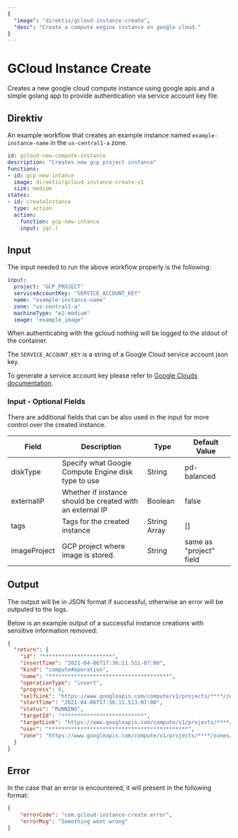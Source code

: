 ```yaml
---
{
  "image": "direktiv/gcloud-instance-create",
  "desc": "Create a compute engine instance on google cloud."
}
---
```

# GCloud Instance Create

Creates a new google cloud compute instance using google apis and a simple golang app to provide authentication via service account key file.

## Direktiv

An example workflow that creates an example instance named `example-instance-name` in the `us-central1-a` zone.

```yaml
id: gcloud-new-compute-instance
description: "Creates new gcp project instance"
functions:
- id: gcp-new-intance
  image: direktiv/gcloud-instance-create:v1
  size: medium
states:
- id: createInstance
  type: action
  action:
    function: gcp-new-intance
    input: jq(.)
```

## Input

The input needed to run the above workflow properly is the following:

```yaml
input:
  project: "GCP_PROJECT"
  serviceAccountKey: "SERVICE_ACCOUNT_KEY"
  name: "example-instance-name"
  zone: "us-central1-a"
  machineType: "e2-medium"
  image: "example_image"
```

When authenticating with the gcloud nothing will be logged to the stdout of the container.

The `SERVICE_ACCOUNT_KEY` is a string of a Google Cloud service account json key.

To generate a service account key please refer to [Google Clouds documentation](https://cloud.google.com/iam/docs/creating-managing-service-account-keys).

### Input - Optional Fields

There are additional fields that can be also used in the input for more control over the created instance.

| Field        | Description                                               | Type         | Default Value           |
|--------------|-----------------------------------------------------------|--------------|-------------------------|
| diskType     | Specify what Google Compute Engine disk type to use       | String       | pd-balanced             |
| externalIP   | Whether if instance should be created with an external IP | Boolean      | false                   |
| tags         | Tags for the created instance                             | String Array | []                      |
| imageProject | GCP project where image is stored.                        | String       | same as "project" field |


## Output
The output will be in JSON format if successful, otherwise an error will be outputed to the logs.

Below is an example output of a successful instance creations with sensitive information removed:
```json
{
  "return": {
    "id": "**********************",
    "insertTime": "2021-04-06T17:36:11.511-07:00",
    "kind": "compute#operation",
    "name": "**************************************",
    "operationType": "insert",
    "progress": 0,
    "selfLink": "https://www.googleapis.com/compute/v1/projects/****/zones/us-central1-a/operations/******************************",
    "startTime": "2021-04-06T17:36:11.513-07:00",
    "status": "RUNNING",
    "targetId": "**************************",
    "targetLink": "https://www.googleapis.com/compute/v1/projects/****/zones/us-central1-a/instances/********************",
    "user": "********************************************",
    "zone": "https://www.googleapis.com/compute/v1/projects/****/zones/us-central1-a"
  }
}
```

## Error 

In the case that an error is encountered, it will present in the following format:

```json
{
    "errorCode": "com.gcloud-instance-create.error",
    "errorMsg": "Something went wrong"
}
```
